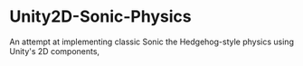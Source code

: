 # Unity2D-Sonic-Physics
An attempt at implementing classic Sonic the Hedgehog-style physics using Unity's 2D components,
